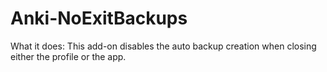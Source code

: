 # Anki-NoExitBackups
What it does: This add-on disables the auto backup creation when closing either the profile or the app.
